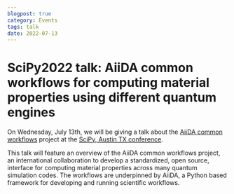```yaml
---
blogpost: true
category: Events
tags: talk
date: 2022-07-13
---
```


# SciPy2022 talk: AiiDA common workflows for computing material properties using different quantum engines

On Wednesday, July 13th, we will be giving a talk about the [AiiDA common workflows](https://aiida-common-workflows.readthedocs.io/) project at the [SciPy, Austin TX conference](https://www.scipy2022.scipy.org/update-conference-schedule).

This talk will feature an overview of the AiiDA common workflows project, an international collaboration to develop a standardized, open source, interface for computing material properties across many quantum simulation codes.
The workflows are underpinned by AiiDA, a Python based framework for developing and running scientific workflows.

